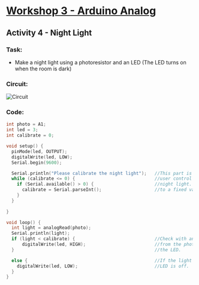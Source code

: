 # [Workshop 3 - Arduino Analog](https://bmesbuildteamucla.github.io/workshops/workshop-3--arduino-analog)

## Activity 4 - Night Light

### Task:
* Make a night light using a photoresistor and an LED (The LED turns on when the room is dark) 

### Circuit:

![Circuit]()

### Code:
```c++
int photo = A1;
int led = 3;
int calibrate = 0;

void setup() {
  pinMode(led, OUTPUT);
  digitalWrite(led, LOW);
  Serial.begin(9600);

  Serial.println("Please calibrate the night light");   //This part is optional, but it allows for greater
  while (calibrate <= 0) {                              //user control over what light level turns on the
    if (Serial.available() > 0) {                       //night light. You could instead just set calibrate
      calibrate = Serial.parseInt();                    //to a fixed value between 0 and 1023.
    }
  }
  
}

void loop() {
  int light = analogRead(photo);
  Serial.println(light);
  if (light < calibrate) {                              //Check with an if statement whether light levels
      digitalWrite(led, HIGH);                          //from the photoresistor are low enough to turn on
  }                                                     //the LED.

  else {                                                //If the light level is not low enough, then the
    digitalWrite(led, LOW);                             //LED is off.
  }
}
```
